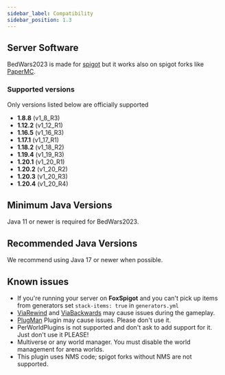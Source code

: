 ```yaml
---
sidebar_label: Compatibility
sidebar_position: 1.3
---
```

## Server Software
BedWars2023 is made for [spigot](https://www.spigotmc.org/) but it works also on spigot forks like [PaperMC](https://papermc.io/downloads).

### Supported versions
Only versions listed below are officially supported
* **1.8.8** (v1_8_R3)
* **1.12.2** (v1_12_R1)
* **1.16.5** (v1_16_R3)
* **1.17.1** (v1_17_R1)
* **1.18.2** (v1_18_R2)
* **1.19.4** (v1_19_R3)
* **1.20.1** (v1_20_R1)
* **1.20.2** (v1_20_R2)
* **1.20.3** (v1_20_R3)
* **1.20.4** (v1_20_R4)

## Minimum Java Versions
Java 11 or newer is required for BedWars2023.

## Recommended Java Versions
We recommend using Java 17 or newer when possible.


## Known issues  
- If you're running your server on **FoxSpigot** and you can't pick up items from generators set `stack-items: true` in `generators.yml`  
- [ViaRewind](https://www.spigotmc.org/resources/viarewind.52109/) and [ViaBackwards](https://www.spigotmc.org/resources/viabackwards.27448/) may cause issues during the gameplay.
- [PlugMan](https://dev.bukkit.org/projects/plugman) Plugin may cause issues. Please don't use it.
- PerWorldPlugins is not supported and don't ask to add support for it. Just don't use it PLEASE!
- Multiverse or any world manager. You must disable the world management for arena worlds.
- This plugin uses NMS code; spigot forks without NMS are not supported.
